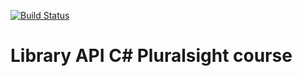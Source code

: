 [![Build Status](http://anand-fe/DefaultCollection/localAzDev/_apis/build/status/Library?branchName=master)](http://anand-fe/DefaultCollection/localAzDev/_build/latest?definitionId=2&branchName=master)
# Library API C# Pluralsight course
